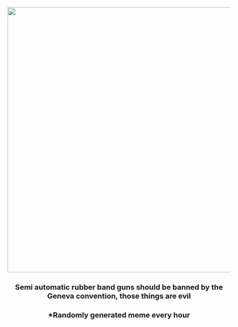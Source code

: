 <p align="center">
        <img src="https://i.redd.it/8y4vpqwsrif91.jpg" width="600" height="600">
        </p>
        <h3 align="center">Semi automatic rubber band guns should be banned by the Geneva convention, those things are evil</h3>
        <h3 align="center">*Randomly generated meme every hour</h3>
    